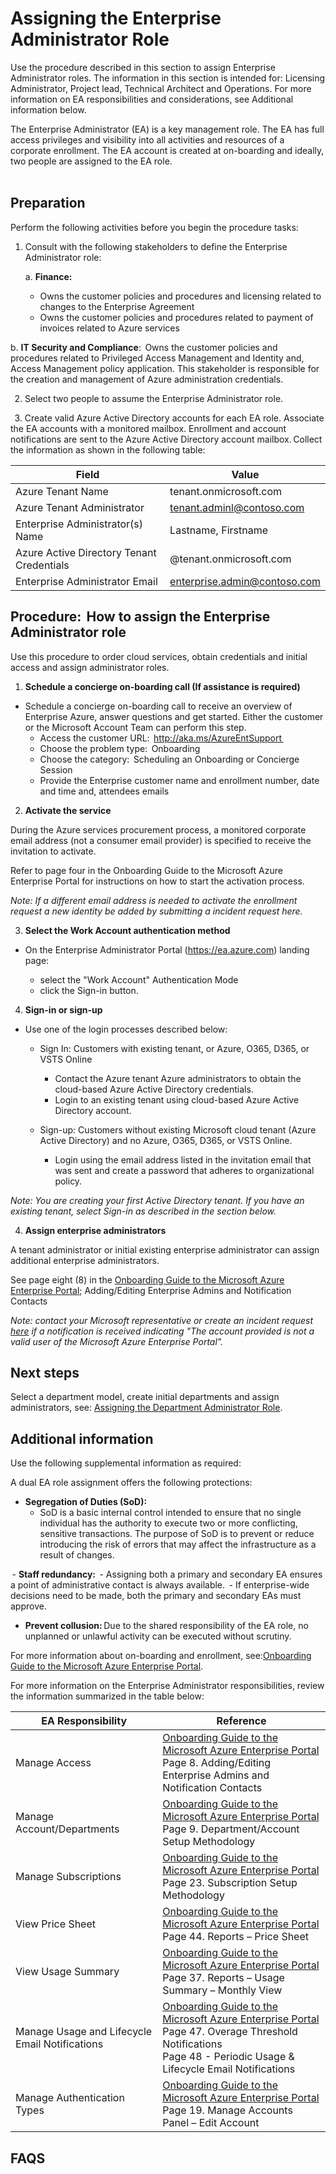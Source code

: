 # Assigning the Enterprise Administrator Role

Use the procedure described in this section to assign Enterprise Administrator roles. The information in this section is intended for: Licensing Administrator, Project lead, Technical Architect and Operations. For more information on EA responsibilities and considerations, see Additional information below.  

The Enterprise Administrator (EA) is a key management role. The EA has full access privileges and visibility into all activities and resources of a corporate enrollment. The EA account is created at on-boarding and ideally, two people are assigned to the EA role.    
<br />
<br />

## Preparation  
Perform the following activities before you begin the procedure tasks:  

1. Consult with the following stakeholders to define the Enterprise Administrator role:
  
   a. **Finance:**   
    - Owns the customer policies and procedures and licensing related to changes to the Enterprise Agreement  
    - Owns the customer policies and procedures related to payment of invoices related to Azure services
  
  b. **IT Security and Compliance**:  Owns the customer policies and procedures related to Privileged Access Management and Identity and, 
  Access Management policy application. This stakeholder is responsible for the creation and management of Azure administration 
  credentials.  

  
2. Select two people to assume the Enterprise Administrator role.  

  
3. Create valid Azure Active Directory accounts for each EA role. Associate the EA accounts with a monitored mailbox. Enrollment and account notifications are sent to the Azure Active Directory account mailbox. Collect the information as shown in the following table: 
  

| __Field__ | __Value__ |
|------------------------------|----------------------------|
| Azure Tenant Name    | tenant.onmicrosoft.com   | 
| Azure Tenant Administrator  | tenant.adminl@contoso.com    | 
| Enterprise Administrator(s) Name  | Lastname, Firstname   | 
| Azure Active Directory Tenant Credentials  | @tenant.onmicrosoft.com   | 
| Enterprise Administrator Email   | enterprise.admin@contoso.com   | 


 

## Procedure:  How to assign the Enterprise Administrator role  


Use this procedure to order cloud services, obtain credentials and initial access and assign administrator roles.  


1. **Schedule a concierge on-boarding call (If assistance is required)** 

  - Schedule a concierge on-boarding call to receive an overview of Enterprise Azure, answer questions and get started. Either the customer or the Microsoft Account Team can perform this step.    
     - Access the customer URL:  http://aka.ms/AzureEntSupport  
     - Choose the problem type:  Onboarding  
     - Choose the category:  Scheduling an Onboarding or Concierge Session  
     - Provide the Enterprise customer name and enrollment number, date and time and, attendees emails  

2. **Activate the service** 

During the Azure services procurement process, a monitored corporate email address (not a consumer email provider) is specified to receive the invitation to activate.  


Refer to page four in the Onboarding Guide to the Microsoft Azure Enterprise Portal for instructions on how to start the activation process. 


*Note: If a different email address is needed to activate the enrollment request a new identity be added by submitting a incident request here.*


 

3. **Select the Work Account authentication method** 

  - On the Enterprise Administrator Portal (https://ea.azure.com) landing page: 

     - select the "Work Account" Authentication Mode 
     - click the Sign-in button. 



4. **Sign-in or sign-up** 

  - Use one of the login processes described below: 

    - Sign In: Customers with existing tenant, or Azure, O365, D365, or VSTS Online 

        - Contact the Azure tenant Azure administrators to obtain the cloud-based Azure Active Directory credentials.  
        - Login to an existing tenant using cloud-based Azure Active Directory account. 

    - Sign-up: Customers without existing Microsoft cloud tenant (Azure Active Directory) and no Azure, O365, D365, or VSTS Online. 

        - Login using the email address listed in the invitation email that was sent and create a password that adheres to organizational policy. 

  *Note: You are creating your first Active Directory tenant. If you have an existing tenant, select Sign-in as described in the section below.*


 
4. **Assign enterprise administrators** 

A tenant administrator or initial existing enterprise administrator can assign additional enterprise administrators.  


See page eight (8) in the [Onboarding Guide to the Microsoft Azure Enterprise Portal](https://eaportalonboardingvideos.blob.core.windows.net/onboardingvideos/AzureDirectEACustomerOnboardingGuide_En.pdf); Adding/Editing Enterprise Admins and Notification 
Contacts 

*Note: contact your Microsoft representative or create an incident request [here](https://support.microsoft.com/en-us/getsupport?tenant=classiccommercial&locale=en-us&supportregion=en-us&pesid=15736&sd=&oaspworkflow=start_1.0.0.0&wf=0&ccsid=636488191207337879&forceorigin=esmc) if a notification is received indicating "The account provided is not a valid user of the Microsoft Azure Enterprise Portal".* 


## Next steps 


Select a department model, create initial departments and assign administrators, see:  [Assigning the Department Administrator Role](1.2-Assigning-the-Department-Administrator-Role.md). 


 

## Additional information 


Use the following supplemental information as required:  


A dual EA role assignment offers the following protections:  
  

  - **Segregation of Duties (SoD):**  
    - SoD is a basic internal control intended to ensure that no single individual has the authority to execute two or more conflicting, sensitive transactions. The purpose of SoD is to prevent or reduce introducing the risk of errors that may affect the infrastructure as a result of changes.    


 - **Staff redundancy:**  
    - Assigning both a primary and secondary EA ensures a point of administrative contact is always available. 
    - If enterprise-wide decisions need to be made, both the primary and secondary EAs must approve.  
 
 
 - **Prevent collusion:** Due to the shared responsibility of the EA role, no unplanned or unlawful activity can be executed without scrutiny.  


 For more information about on-boarding and enrollment, see:[Onboarding Guide to the Microsoft Azure Enterprise Portal](https://eaportalonboardingvideos.blob.core.windows.net/onboardingvideos/AzureDirectEACustomerOnboardingGuide_En.pdf). 




For more information on the Enterprise Administrator responsibilities, review the information summarized in the table below:  


| __EA Responsibility__ | __Reference__ |
|------------------------------|----------------------------|
| Manage Access   | [Onboarding Guide to the Microsoft Azure Enterprise Portal](https://eaportalonboardingvideos.blob.core.windows.net/onboardingvideos/AzureDirectEACustomerOnboardingGuide_En.pdf) </br> Page 8. Adding/Editing Enterprise Admins and Notification Contacts  | 
| Manage Account/Departments  | [Onboarding Guide to the Microsoft Azure Enterprise Portal](https://eaportalonboardingvideos.blob.core.windows.net/onboardingvideos/AzureDirectEACustomerOnboardingGuide_En.pdf) </br> Page 9. Department/Account Setup Methodology  | 
| Manage Subscriptions   | [Onboarding Guide to the Microsoft Azure Enterprise Portal](https://eaportalonboardingvideos.blob.core.windows.net/onboardingvideos/AzureDirectEACustomerOnboardingGuide_En.pdf) </br> Page 23. Subscription Setup Methodology | 
| View Price Sheet   | [Onboarding Guide to the Microsoft Azure Enterprise Portal](https://eaportalonboardingvideos.blob.core.windows.net/onboardingvideos/AzureDirectEACustomerOnboardingGuide_En.pdf) </br> Page 44. Reports – Price Sheet | 
| View Usage Summary   | [Onboarding Guide to the Microsoft Azure Enterprise Portal](https://eaportalonboardingvideos.blob.core.windows.net/onboardingvideos/AzureDirectEACustomerOnboardingGuide_En.pdf) </br> Page 37.  Reports – Usage Summary – Monthly View | 
| Manage Usage and Lifecycle Email Notifications    | [Onboarding Guide to the Microsoft Azure Enterprise Portal](https://eaportalonboardingvideos.blob.core.windows.net/onboardingvideos/AzureDirectEACustomerOnboardingGuide_En.pdf) </br> Page 47. Overage Threshold Notifications  <br/> Page 48 - Periodic Usage & Lifecycle Email Notifications  | 
| Manage Authentication Types     | [Onboarding Guide to the Microsoft Azure Enterprise Portal](https://eaportalonboardingvideos.blob.core.windows.net/onboardingvideos/AzureDirectEACustomerOnboardingGuide_En.pdf) </br> Page 19. Manage Accounts Panel – Edit Account  | 


## FAQS

